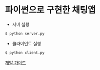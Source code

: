 # 파이썬으로 구현한 채팅앱

* 서버 실행

```sh
$ python server.py
```

* 클라이언트 실행

```sh
$ python client.py
```

[개발 가이드](https://blog.naver.com/pjt3591oo/222027725523)
